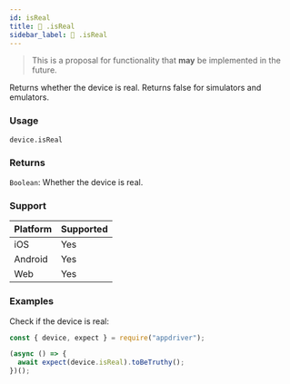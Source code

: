 ```yaml
---
id: isReal
title: 🔬 .isReal
sidebar_label: 🔬 .isReal
---
```


> This is a proposal for functionality that **may** be implemented in the future.

Returns whether the device is real. Returns false for simulators and emulators.

### Usage

```text
device.isReal
```

### Returns

`Boolean`: Whether the device is real.

### Support

| Platform | Supported |
| -------- | --------- |
| iOS      | Yes       |
| Android  | Yes       |
| Web      | Yes       |

### Examples

Check if the device is real:

```javascript
const { device, expect } = require("appdriver");

(async () => {
  await expect(device.isReal).toBeTruthy();
})();
```